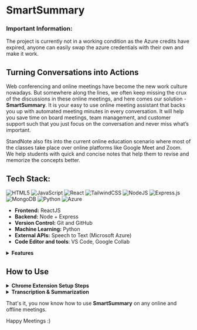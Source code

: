 # SmartSummary
### Important Information:
The project is currently not in a working condition as the Azure credits have expired, anyone can easily swap the azure credentials with their own and make it work.



## Turning Conversations into Actions

Web conferencing and online meetings have become the new work culture nowadays. But somewhere along the lines, we often keep missing the crux of the discussions in these online meetings, and here comes our solution - **SmartSummary**. It is your easy to use online meeting assistant that backs you up with automated meeting minutes in every conversation. It will help you save time on board meetings, team management, and customer support such that you just focus on the conversation and never miss what’s important.

StandNote also fits into the current online education scenario where most of the classes take place over online platforms like Google Meet and Zoom. We help students with quick and concise notes that help them to revise and memorize the concepts better.



## Tech Stack:
![HTML5](https://img.shields.io/badge/html5-%23E34F26.svg?style=for-the-badge&logo=html5&logoColor=white)
![JavaScript](https://img.shields.io/badge/javascript-%23323330.svg?style=for-the-badge&logo=javascript&logoColor=%23F7DF1E)
![React](https://img.shields.io/badge/react-%2320232a.svg?style=for-the-badge&logo=react&logoColor=%2361DAFB)
![TailwindCSS](https://img.shields.io/badge/tailwindcss-%2338B2AC.svg?style=for-the-badge&logo=tailwind-css&logoColor=white)
![NodeJS](https://img.shields.io/badge/node.js-6DA55F?style=for-the-badge&logo=node.js&logoColor=white)
![Express.js](https://img.shields.io/badge/express.js-%23404d59.svg?style=for-the-badge&logo=express&logoColor=%2361DAFB)
![MongoDB](https://img.shields.io/badge/MongoDB-%234ea94b.svg?style=for-the-badge&logo=mongodb&logoColor=white)
![Python](https://img.shields.io/badge/python-3670A0?style=for-the-badge&logo=python&logoColor=ffdd54)
![Azure](https://img.shields.io/badge/azure-%230072C6.svg?style=for-the-badge&logo=microsoftazure&logoColor=white)

- **Frontend:** ReactJS
- **Backend:** Node + Express
- **Version Control:** Git and GitHub
- **Machine Learning:** Python
- **External APIs:** Speech to Text (Microsoft Azure)
- **Code Editor and tools**: VS Code, Google Collab
<details>
 <summary><strong>Features</strong></summary>

- [x] Remove the Distraction of Note-Taking
- [x] Reduce Ineffective Meetings
- [x] Works with all video conferencing tools - Google meet, Zoom, and more
- [x] Get MoM for any online and offline meeting
- [x] Automatically creates a meeting summary 
- [x] Analyse the ambience of a meeting
- [x] Share and edit the generated MoMs
- [x] Dashboard section to organize the MoMs
- [x] Send email to the user when the MoM is generated
- [x] Manage & organize meeting notes as per teams.
- [x] Directly push the MoM to the respective Slack Channels and Notions.
- [x] Can be used with any Video conferencing app.
</details>

## How to Use
<details>
   <summary><strong>Chrome Extension Setup Steps</strong></summary>

On the Home Page you will find the download Chrome Extension button clicking on it will lead you to steps about how to get the extension


https://github.com/user-attachments/assets/8cda02da-258d-4d50-9f9a-eefb2688cfe7

<img width="1902" height="907" alt="ext" src="https://github.com/user-attachments/assets/094f4802-4dd1-49dd-a117-cfe6b057c7cc" />


- Setup the Extension by following the steps 

- After Installation, StandNote automatically opens up a new tab to ask for your microphone access. Grant it the access.<img width="488" height="272" alt="Screenshot 2025-09-26 154841" src="https://github.com/user-attachments/assets/e4079692-6433-4d32-a658-2a95880bc00a" />
<img width="902" height="898" alt="Screenshot 2025-09-26 153844" src="https://github.com/user-attachments/assets/2fd5de36-a633-47e5-a135-14f6d383f0a6" />

<img width="116" height="550" alt="Screenshot 2025-09-26 155042" src="https://github.com/user-attachments/assets/74543c82-bbb0-4779-87c5-8dfc031c34bc" />

<img width="818" height="438" alt="Screenshot 2025-09-26 155157" src="https://github.com/user-attachments/assets/b41fdd24-994c-4678-8418-0d74cefc4e06" />

<img width="934" height="240" alt="Screenshot 2025-09-26 154918" src="https://github.com/user-attachments/assets/e3da8bcb-aaaf-473e-827f-b75b808ccd03" />



- 📌 Pin the Extension for easy usage.
</details>

<details>
   <summary><strong>Transcription & Summarization</strong></summary>

On the Home Page you will find the download Chrome Extension button clicking on it will lead you to steps about how to get the extension


https://github.com/user-attachments/assets/8cda02da-258d-4d50-9f9a-eefb2688cfe7

<img width="1902" height="907" alt="ext" src="https://github.com/user-attachments/assets/094f4802-4dd1-49dd-a117-cfe6b057c7cc" />


- Setup the Extension by following the steps 

- After Installation, StandNote automatically opens up a new tab to ask for your microphone access. Grant it the access.<img width="488" height="272" alt="Screenshot 2025-09-26 154841" src="https://github.com/user-attachments/assets/e4079692-6433-4d32-a658-2a95880bc00a" />
<img width="902" height="898" alt="Screenshot 2025-09-26 153844" src="https://github.com/user-attachments/assets/2fd5de36-a633-47e5-a135-14f6d383f0a6" />

<img width="116" height="550" alt="Screenshot 2025-09-26 155042" src="https://github.com/user-attachments/assets/74543c82-bbb0-4779-87c5-8dfc031c34bc" />

<img width="818" height="438" alt="Screenshot 2025-09-26 155157" src="https://github.com/user-attachments/assets/b41fdd24-994c-4678-8418-0d74cefc4e06" />

<img width="934" height="240" alt="Screenshot 2025-09-26 154918" src="https://github.com/user-attachments/assets/e3da8bcb-aaaf-473e-827f-b75b808ccd03" />



- 📌 Pin the Extension for easy usage.
</details>

















That's it, you now know how to use **SmartSummary** on any online and offline meetings.

Happy Meetings :)






